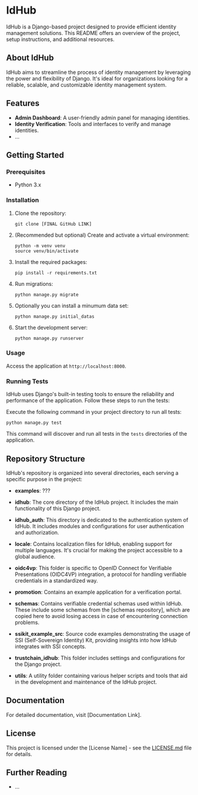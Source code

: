 # IdHub

IdHub is a Django-based project designed to provide efficient identity management solutions. This README offers an overview of the project, setup instructions, and additional resources.

## About IdHub

IdHub aims to streamline the process of identity management by leveraging the power and flexibility of Django. It's ideal for organizations looking for a reliable, scalable, and customizable identity management system.

## Features

- **Admin Dashboard**: A user-friendly admin panel for managing identities.
- **Identity Verification**: Tools and interfaces to verify and manage identities.
- ...

## Getting Started

### Prerequisites

- Python 3.x

### Installation

1. Clone the repository: 
   ```
   git clone [FINAL GitHub LINK]
   ```
2. (Recommended but optional) Create and activate a virtual environment:
   ```
   python -m venv venv
   source venv/bin/activate
   ```
3. Install the required packages:
   ```
   pip install -r requirements.txt
   ```
4. Run migrations:
   ```
   python manage.py migrate
   ```
5. Optionally you can install a minumum data set:
   ```
   python manage.py initial_datas
   ```
6. Start the development server:
   ```
   python manage.py runserver
   ```

### Usage

Access the application at `http://localhost:8000`.

### Running Tests

IdHub uses Django's built-in testing tools to ensure the reliability and performance of the application. Follow these steps to run the tests:

Execute the following command in your project directory to run all tests:

```
python manage.py test
```

This command will discover and run all tests in the `tests` directories of the application.


## Repository Structure

IdHub's repository is organized into several directories, each serving a specific purpose in the project:

- **examples**: ???

- **idhub**: The core directory of the IdHub project. It includes the main functionality of this Django project.

- **idhub_auth**: This directory is dedicated to the authentication system of IdHub. It includes modules and configurations for user authentication and authorization.

- **locale**: Contains localization files for IdHub, enabling support for multiple languages. It's crucial for making the project accessible to a global audience.

- **oidc4vp**: This folder is specific to OpenID Connect for Verifiable Presentations (OIDC4VP) integration, a protocol for handling verifiable credentials in a standardized way.

- **promotion**: Contains an example application for a verification portal.

- **schemas**: Contains verifiable credential schemas used within IdHub. These include some schemas from the [schemas repository], which are copied here to avoid losing access in case of encountering connection problems.

- **ssikit_example_src**: Source code examples demonstrating the usage of SSI (Self-Sovereign Identity) Kit, providing insights into how IdHub integrates with SSI concepts.

- **trustchain_idhub**: This folder includes settings and configurations for the Django project.

- **utils**: A utility folder containing various helper scripts and tools that aid in the development and maintenance of the IdHub project.

## Documentation

For detailed documentation, visit [Documentation Link].

## License

This project is licensed under the [License Name] - see the [LICENSE.md](LICENSE.md) file for details.

## Further Reading

- ...
